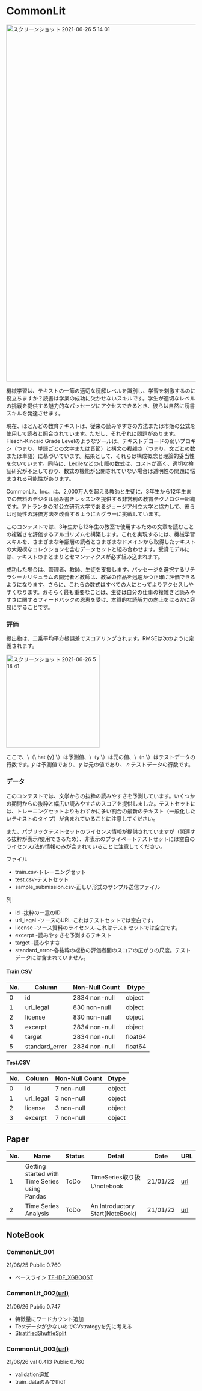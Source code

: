 # CommonLit
<img width="950" alt="スクリーンショット 2021-06-26 5 14 01" src="https://user-images.githubusercontent.com/65795828/123480445-5443a300-d63d-11eb-8403-6ad3a02d0984.png">

機械学習は、テキストの一節の適切な読解レベルを識別し、学習を刺激するのに役立ちますか？読書は学業の成功に欠かせないスキルです。学生が適切なレベルの挑戦を提供する魅力的なパッセージにアクセスできるとき、彼らは自然に読書スキルを発達させます。

現在、ほとんどの教育テキストは、従来の読みやすさの方法または市販の公式を使用して読者と照合されています。ただし、それぞれに問題があります。Flesch-Kincaid Grade Levelのようなツールは、テキストデコードの弱いプロキシ（つまり、単語ごとの文字または音節）と構文の複雑さ（つまり、文ごとの数または単語）に基づいています。結果として、それらは構成概念と理論的妥当性を欠いています。同時に、Lexileなどの市販の数式は、コストが高く、適切な検証研究が不足しており、数式の機能が公開されていない場合は透明性の問題に悩まされる可能性があります。

CommonLit、Inc。は、2,000万人を超える教師と生徒に、3年生から12年生までの無料のデジタル読み書きレッスンを提供する非営利の教育テクノロジー組織です。アトランタのR1公立研究大学であるジョージア州立大学と協力して、彼らは可読性の評価方法を改善するようにカグラーに挑戦しています。

このコンテストでは、3年生から12年生の教室で使用するための文章を読むことの複雑さを評価するアルゴリズムを構築します。これを実現するには、機械学習スキルを、さまざまな年齢層の読者とさまざまなドメインから取得したテキストの大規模なコレクションを含むデータセットと組み合わせます。受賞モデルには、テキストのまとまりとセマンティクスが必ず組み込まれます。

成功した場合は、管理者、教師、生徒を支援します。パッセージを選択するリテラシーカリキュラムの開発者と教師は、教室の作品を迅速かつ正確に評価できるようになります。さらに、これらの数式はすべての人にとってよりアクセスしやすくなります。おそらく最も重要なことは、生徒は自分の仕事の複雑さと読みやすさに関するフィードバックの恩恵を受け、本質的な読解力の向上をはるかに容易にすることです。

### 評価
提出物は、二乗平均平方根誤差でスコアリングされます。RMSEは次のように定義されます。

<img width="248" alt="スクリーンショット 2021-06-26 5 18 41" src="https://user-images.githubusercontent.com/65795828/123480906-fb283f00-d63d-11eb-8282-0ef8e2303b8a.png">

ここで、\（\ hat {y} \）は予測値、\（y \）は元の値、\（n \）はテストデータの行数です。𝑦̂  は予測値であり、 𝑦 は元の値であり、 𝑛 テストデータの行数です。


### データ
このコンテストでは、文学からの抜粋の読みやすさを予測しています。いくつかの期間からの抜粋と幅広い読みやすさのスコアを提供しました。テストセットには、トレーニングセットよりもわずかに多い割合の最新のテキスト（一般化したいテキストのタイプ）が含まれていることに注意してください。

また、パブリックテストセットのライセンス情報が提供されていますが（関連する抜粋が表示/使用できるため）、非表示のプライベートテストセットには空白のライセンス/法的情報のみが含まれていることに注意してください。

ファイル
- train.csv-トレーニングセット
- test.csv-テストセット
- sample_submission.csv-正しい形式のサンプル送信ファイル

列
- id -抜粋の一意のID
- url_legal -ソースのURL-これはテストセットでは空白です。
- license -ソース資料のライセンス-これはテストセットでは空白です。
- excerpt -読みやすさを予測するテキスト
- target -読みやすさ
- standard_error-各抜粋の複数の評価者間のスコアの広がりの尺度。テストデータには含まれていません。

#### Train.CSV
No. |  Column |  Non-Null Count | Dtype  
-- | ----------- |  --------- | -----  
 0 |  id  |            2834 non-null |  object 
 1 |  url_legal   |    830 non-null  |  object 
 2 |  license     |    830 non-null  |  object 
 3 |  excerpt     |    2834 non-null |  object 
 4 |  target      |    2834 non-null |  float64
 5 |  standard_error | 2834 non-null |  float64

#### Test.CSV
No. |  Column |  Non-Null Count | Dtype  
-- | ----------- |  --------- | -----  
0   |id   |      7 non-null   |   object
 1  | url_legal | 3 non-null  |    object
 2  | license  |  3 non-null  |    object
 3  | excerpt  |  7 non-null  |    object

## Paper
No. | Name | Status | Detail | Date | URL
--- | ---- | ------ | ------ | ---- | ---
1|Getting started with Time Series using Pandas|ToDo|TimeSeries取り扱いnotebook|21/01/22|[url](https://www.kaggle.com/parulpandey/getting-started-with-time-series-using-pandas)
2|Time Series Analysis | ToDo | An Introductory Start(NoteBook) | 21/01/22 | [url](https://www.kaggle.com/janiobachmann/time-series-analysis-an-introductory-start)

## NoteBook
### CommonLit_001
21/06/25
Public 0.760
- ベースライン
[TF-IDF_XGBOOST](https://www.kaggle.com/w1023672708/tfidf-xgboost)

### CommonLit_002[(url)](https://www.kaggle.com/kazumaishibashi/commonlit-002)
21/06/26
Public 0.747
- 特徴量にワードカウント追加
- Testデータが少ないのでCVstrategyを先に考える
- [StratifiedShuffleSplit](https://www.kaggle.com/kazumaishibashi/train-val-split/edit)

### CommonLit_003[(url)](https://www.kaggle.com/kazumaishibashi/commonlit-003)
21/06/26
val 0.413
Public 0.760
- validation追加
- train_dataのみでtfidf
